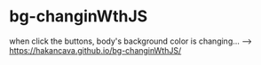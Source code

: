 # bg-changinWthJS
when click the buttons, body's background color is changing...
--> https://hakancava.github.io/bg-changinWthJS/
